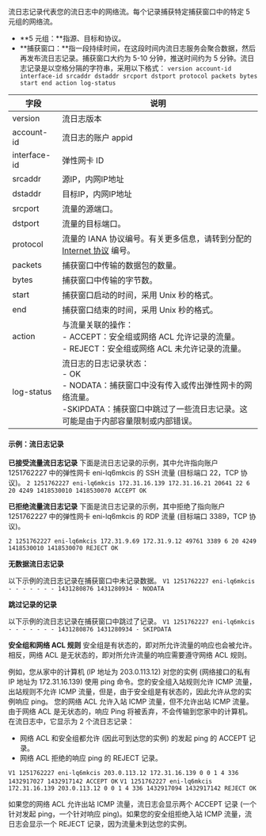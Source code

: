 流日志记录代表您的流日志中的网络流。每个记录捕获特定捕获窗口中的特定 5 元组的网络流。

- **5 元组：**指源、目标和协议。
- **捕获窗口：**指一段持续时间，在这段时间内流日志服务会聚合数据，然后再发布流日志记录。捕获窗口大约为 5-10 分钟，推送时间约为 5 分钟。流日志记录是以空格分隔的字符串，采用以下格式：
`version account-id interface-id srcaddr dstaddr srcport dstport protocol packets bytes start end action log-status`


|字段 | 说明 | 
|---------|---------|
|version | 流日志版本 |
|account-id | 流日志的账户 appid |
|interface-id | 弹性网卡 ID |
|srcaddr | 源IP，内网IP地址|
|dstaddr | 目标IP，内网IP地址|
|srcport | 流量的源端口。|
|dstport | 流量的目标端口。 |
|protocol | 流量的 IANA 协议编号。有关更多信息，请转到分配的 [ Internet 协议](http://www.iana.org/assignments/protocol-numbers/protocol-numbers.xhtml) 编号。 |
|packets | 捕获窗口中传输的数据包的数量。 |
|bytes | 捕获窗口中传输的字节数。 |
|start | 捕获窗口启动的时间，采用 Unix 秒的格式。 |
|end | 捕获窗口结束的时间，采用 Unix 秒的格式。 |
|action | 	与流量关联的操作：<br>- ACCEPT：安全组或网络 ACL 允许记录的流量。<br>  - REJECT：安全组或网络 ACL 未允许记录的流量。|
|log-status | 流日志的日志记录状态：<br>- OK<br>- NODATA：捕获窗口中没有传入或传出弹性网卡的网络流量。<br>-SKIPDATA：捕获窗口中跳过了一些流日志记录。这可能是由于内部容量限制或内部错误。 | 


#### 示例：流日志记录
**已接受流量流日志记录**
下面是流日志记录的示例，其中允许指向账户 1251762227 中的弹性网卡 eni-lq6mkcis 的 SSH 流量 (目标端口 22，TCP 协议)。
`2 1251762227 eni-lq6mkcis 172.31.16.139 172.31.16.21 20641 22 6 20 4249 1418530010 1418530070 ACCEPT OK`

**已拒绝流量流日志记录**
下面是流日志记录的示例，其中拒绝了指向账户1251762227 中的弹性网卡 eni-lq6mkcis  的 RDP 流量 (目标端口 3389，TCP 协议)。

`2 1251762227 eni-lq6mkcis 172.31.9.69 172.31.9.12 49761 3389 6 20 4249 1418530010 1418530070 REJECT OK`

**无数据流日志记录**

以下示例的流日志记录在捕获窗口中未记录数据。
`V1 1251762227 eni-lq6mkcis - - - - - - - 1431280876 1431280934 - NODATA`

**跳过记录的记录**

以下示例的流日志记录在捕获窗口中跳过了记录。
`V1 1251762227 eni-lq6mkcis - - - - - - - 1431280876 1431280934 - SKIPDATA`

**安全组和网络 ACL 规则**
安全组是有状态的，即对所允许流量的响应也会被允许。相反，网络 ACL 是无状态的，即对所允许流量的响应需要遵守网络 ACL 规则。

例如，您从家中的计算机 (IP 地址为 203.0.113.12) 对您的实例 (网络接口的私有 IP 地址为 172.31.16.139) 使用 ping 命令。您的安全组入站规则允许 ICMP 流量，出站规则不允许 ICMP 流量，但是，由于安全组是有状态的，因此允许从您的实例响应 ping。
您的网络 ACL 允许入站 ICMP 流量，但不允许出站 ICMP 流量。由于网络 ACL 是无状态的，响应 Ping 将被丢弃，不会传输到您家中的计算机。在流日志中，它显示为 2 个流日志记录：

- 网络 ACL 和安全组都允许 (因此可到达您的实例) 的发起 ping 的 ACCEPT 记录。
- 网络 ACL 拒绝的响应 ping 的 REJECT 记录。

`V1 1251762227 eni-lq6mkcis 203.0.113.12 172.31.16.139 0 0 1 4 336 1432917027 1432917142 ACCEPT OK`
`V1 1251762227 eni-lq6mkcis 172.31.16.139 203.0.113.12 0 0 1 4 336 1432917094 1432917142 REJECT OK`

如果您的网络 ACL 允许出站 ICMP 流量，流日志会显示两个 ACCEPT 记录 (一个针对发起 ping，一个针对响应 ping)。如果您的安全组拒绝入站 ICMP 流量，流日志会显示一个 REJECT 记录，因为流量未到达您的实例。
